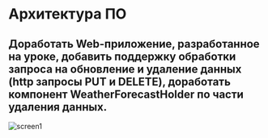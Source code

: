 # Архитектура ПО



## Доработать Web-приложение, разработанное на уроке, добавить поддержку обработки запроса на обновление и удаление данных (http запросы PUT и DELETE), доработать компонент WeatherForecastHolder по части удаления данных.


![screen1](https://github.com/Anatolii76V/Software-architecture/edit/main/HW9/screen1.png)
